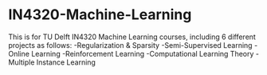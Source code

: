# IN4320-Machine-Learning
This is for TU Delft IN4320 Machine Learning courses, including 6 different projects as follows:
		-Regularization & Sparsity
		-Semi-Supervised Learning
		-Online Learning
		-Reinforcement Learning
		-Computational Learning Theory
		-Multiple Instance Learning
		

